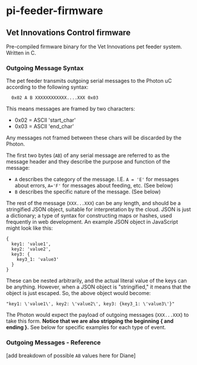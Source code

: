 # pi-feeder-firmware
## Vet Innovations Control firmware

Pre-compiled firmware binary for the Vet Innovations pet feeder system.  Written in C.

### Outgoing Message Syntax
The pet feeder transmits outgoing serial messages to the Photon uC according to the following syntax:

```
  0x02 A B XXXXXXXXXXXX....XXX 0x03
```

This means messages are framed by two characters:
*  0x02 = ASCII 'start_char'
*  0x03 = ASCII 'end_char'

Any messages not framed between these chars will be discarded by the Photon.

The first two bytes (`AB`) of any serial message are referred to as the message header and they describe the purpose and function of the message:
*  `A` describes the category of the message.  I.E. `A = 'E'` for messages about errors, `A='F'` for messages about feeding, etc.  (See below)
*  `B` describes the specific nature of the message.  (See below)

The rest of the message (`XXX...XXX`) can be any length, and should be a stringified JSON object, suitable for interpretation by the cloud.  JSON is just a dictionary; a type of syntax for constructing maps or hashes, used frequently in web development.  An example JSON object in JavaScript might look like this:

```
{
  key1: 'value1',
  key2: 'value2',
  key3: {
    key3_1: 'value3'
  }
}
```

These can be nested arbitrarily, and the actual literal value of the keys can be anything.  However, when a JSON object is "stringified," it means that the object is just escaped.  So, the above object would become:

```
"key1: \'value1\', key2: \'value2\', key3: {key3_1: \'value3\'}"
```

The Photon would expect the payload of outgoing messages (`XXX...XXX`) to take this form.  **Notice that we are also stripping the beginning { and ending }.**  See below for specific examples for each type of event.

### Outgoing Messages - Reference
[add breakdown of possible `AB` values here for Diane]
